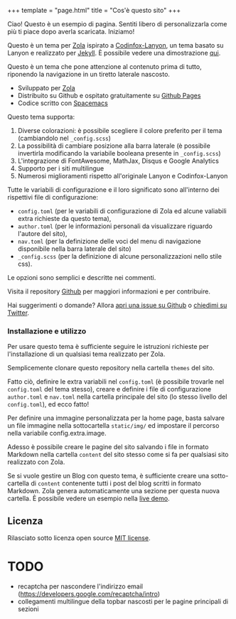 +++
template = "page.html"
title = "Cos'è questo sito"
+++

<p class="message">
  Ciao! Questo è un esempio di pagina. Sentiti libero di personalizzarla come più ti piace dopo averla scaricata. Iniziamo!
</p>

Questo è un tema per [Zola](https://www.getzola.com) ispirato a [Codinfox-Lanyon](https://codinfox.github.com/), un tema basato su Lanyon e realizzato per [Jekyll](http://jekyllrb.com).
È possibile vedere una dimostrazione [qui](http://svavs.github.io).

Questo è un tema che pone attenzione al contenuto prima di tutto, riponendo la navigazione in un tiretto laterale nascosto.

* Sviluppato per [Zola](https://www.getzola.com)
* Distribuito su Github e ospitato gratuitamente su [Github Pages](https://pages.github.com)
* Codice scritto con [Spacemacs](https://www.spacemacs.org)

Questo tema supporta:

1. Diverse colorazioni: è possibile scegliere il colore preferito per il tema (cambiandolo nel `_config.scss`)
2. La possibilità di cambiare posizione alla barra laterale (è possibile invertirla modificando la variabile booleana presente in `_config.scss`)
3. L'integrazione di FontAwesome, MathJax, Disqus e Google Analytics
4. Supporto per i siti multilingue
5. Numerosi miglioramenti rispetto all'originale Lanyon e Codinfox-Lanyon

Tutte le variabili di configurazione e il loro significato sono all'interno dei rispettivi file di configurazione:

- `config.toml` (per le variabili di configurazione di Zola ed alcune valiabili extra richieste da questo tema),
- `author.toml` (per le informazioni personali da visualizzare riguardo l'autore del sito),
- `nav.toml` (per la definizione delle voci del menu di navigazione disponibile nella barra laterale del sito)
- `_config.scss` (per la definizione di alcune personalizzazioni nello stile css).

Le opzioni sono semplici e descritte nei commenti.

Visita il repository [Github](https://github.com/svavs/codinfox-zola) per maggiori informazioni e per contribuire.

Hai suggerimenti o domande? Allora [apri una issue su Github](https://github.com/svavs/codinfox-zola/issues/new) o [chiedimi su Twitter](https://twitter.com/svavs).

### Installazione e utilizzo

Per usare questo tema è sufficiente seguire le istruzioni richieste per l'installazione di un qualsiasi tema realizzato per Zola.

Semplicemente clonare questo repository nella cartella `themes` del sito.

Fatto ciò, definire le extra variabili nel `config.toml` (è possibile trovarle nel `config.toml` del tema stesso), creare e definire i file di configurazione `author.toml` e `nav.toml` nella cartella principale del sito (lo stesso livello del `config.toml`), ed ecco fatto!

Per definire una immagine personalizzata per la home page, basta salvare un file immagine nella sottocartella `static/img/` ed impostare il percorso nella variabile config.extra.image.

Adesso è possibile creare le pagine del sito salvando i file in formato Markdown nella cartella `content` del sito stesso come si fa per qualsiasi sito realizzato con Zola.

Se si vuole gestire un Blog con questo tema, è sufficiente creare una sotto-cartella di `content` contenente tutti i post del blog scritti in formato Markdown. Zola genera automaticamente una sezione per questa nuova cartella. È possibile vedere un esempio nella [live demo]((http://svavs.github.io)).

## Licenza

Rilasciato sotto licenza open source [MIT license](LICENSE.md).


# TODO
 - recaptcha per nascondere l'indirizzo email (https://developers.google.com/recaptcha/intro)
 - collegamenti multilingue della topbar nascosti per le pagine principali di sezioni
